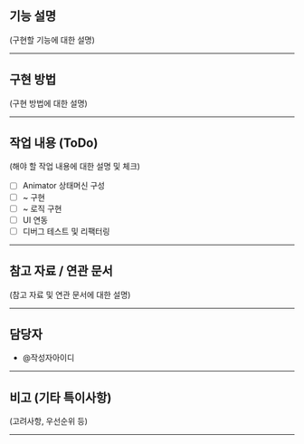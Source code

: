 ## 기능 설명
(구현할 기능에 대한 설명)


---

## 구현 방법
(구현 방법에 대한 설명)


---

## 작업 내용 (ToDo)
(해야 할 작업 내용에 대한 설명 및 체크)
- [ ] Animator 상태머신 구성
- [ ] ~ 구현
- [ ] ~ 로직 구현
- [ ] UI 연동
- [ ] 디버그 테스트 및 리팩터링

---

## 참고 자료 / 연관 문서
(참고 자료 및 연관 문서에 대한 설명)


---

## 담당자
- @작성자아이디


---

## 비고 (기타 특이사항)
(고려사항, 우선순위 등)


---
